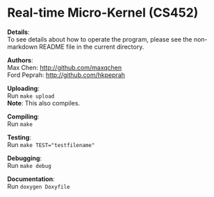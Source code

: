 Real-time Micro-Kernel (CS452)
==============================

**Details**:  
To see details about how to operate the program, please see the non-markdown README file in the current directory.  
  
**Authors**:  
Max Chen: http://github.com/maxqchen  
Ford Peprah: http://github.com/hkpeprah

**Uploading**:  
Run `make upload`  
**Note**: This also compiles.  

**Compiling**:  
Run `make`  
  
**Testing**:  
Run `make TEST="testfilename"`  
  
**Debugging**:  
Run `make debug`  

**Documentation**:  
Run `doxygen Doxyfile`
